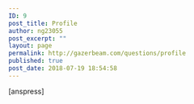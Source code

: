 ```yaml
---
ID: 9
post_title: Profile
author: ng23055
post_excerpt: ""
layout: page
permalink: http://gazerbeam.com/questions/profile
published: true
post_date: 2018-07-19 18:54:58
---
```

[anspress]